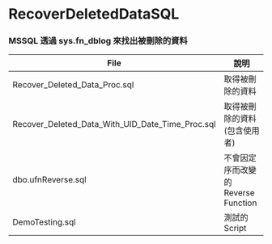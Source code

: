 # RecoverDeletedDataSQL
### MSSQL 透過 sys.fn_dblog 來找出被刪除的資料 

| File  | 說明   | 
|---|---|
| Recover_Deleted_Data_Proc.sql  |  取得被刪除的資料 |
| Recover_Deleted_Data_With_UID_Date_Time_Proc.sql  |  取得被刪除的資料(包含使用者) |
| dbo.ufnReverse.sql  |  不會因定序而改變的 Reverse Function |
| DemoTesting.sql  |  測試的Script |
